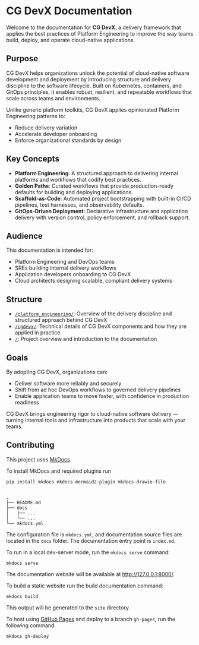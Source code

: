 # CG DevX Documentation

Welcome to the documentation for **CG DevX**, a delivery framework that applies the best practices of Platform Engineering to improve the way teams build, deploy, and operate cloud-native applications.

## Purpose

CG DevX helps organizations unlock the potential of cloud-native software development and deployment by introducing structure and delivery discipline to the software lifecycle. Built on Kubernetes, containers, and GitOps principles, it enables robust, resilient, and repeatable workflows that scale across teams and environments.

Unlike generic platform toolkits, CG DevX applies opinionated Platform Engineering patterns to:

- Reduce delivery variation
- Accelerate developer onboarding
- Enforce organizational standards by design

## Key Concepts

- **Platform Engineering**: A structured approach to delivering internal platforms and workflows that codify best practices.
- **Golden Paths**: Curated workflows that provide production-ready defaults for building and deploying applications.
- **Scaffold-as-Code**: Automated project bootstrapping with built-in CI/CD pipelines, test harnesses, and observability defaults.
- **GitOps-Driven Deployment**: Declarative infrastructure and application delivery with version control, policy enforcement, and rollback support.

## Audience

This documentation is intended for:

- Platform Engineering and DevOps teams
- SREs building internal delivery workflows
- Application developers onboarding to CG DevX
- Cloud architects designing scalable, compliant delivery systems

## Structure

- [`/platform_engineering/`](./platform_engineering): Overview of the delivery discipline and structured approach behind CG DevX
- [`/cgdevx/`](./cgdevx): Technical details of CG DevX components and how they are applied in practice
- [`/`](./): Project overview and introduction to the documentation

## Goals

By adopting CG DevX, organizations can:

- Deliver software more reliably and securely
- Shift from ad hoc DevOps workflows to governed delivery pipelines
- Enable application teams to move faster, with confidence in production readiness


CG DevX brings engineering rigor to cloud-native software delivery — turning internal tools and infrastructure into products that scale with your teams.

## Contributing

This project uses [MkDocs](https://www.mkdocs.org/).

To install MkDocs and required plugins run 

```shell
pip install mkdocs mkdocs-mermaid2-plugin mkdocs-drawio-file
```

```shell

.
├── README.md
├── docs
│   ├── ...
│   └── ...
└── mkdocs.yml

```
The configuration file is `mkdocs.yml`, and 
documentation source files are located in the `docs` folder. 
The documentation entry point is `index.md`.

To run in a local dev-server mode, run the `mkdocs serve` command:

```shell
mkdocs serve
```

The documentation website will be available at http://127.0.0.1:8000/.

To build a static website run the build documentation command: 

```shell
mkdocs build
```
This output will be generated to the `site` directory.

To host using [GitHub Pages](https://pages.github.com/) and deploy to a branch `gh-pages`, run the following command: 

```shell
mkdocs gh-deploy
```
